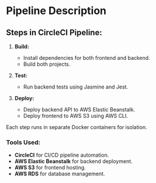 # Pipeline Description

## Steps in CircleCI Pipeline:

1. **Build:** 
   - Install dependencies for both frontend and backend.
   - Build both projects.
   
2. **Test:** 
   - Run backend tests using Jasmine and Jest.
   
3. **Deploy:**
   - Deploy backend API to AWS Elastic Beanstalk.
   - Deploy frontend to AWS S3 using AWS CLI.

Each step runs in separate Docker containers for isolation. 

### Tools Used:
- **CircleCI** for CI/CD pipeline automation.
- **AWS Elastic Beanstalk** for backend deployment.
- **AWS S3** for frontend hosting.
- **AWS RDS** for database management.
